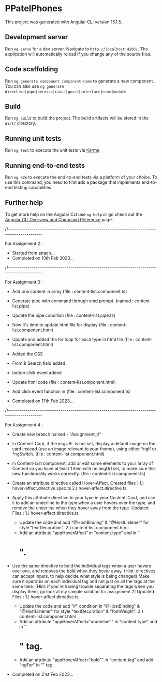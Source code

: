 # PPatelPhones

This project was generated with [Angular CLI](https://github.com/angular/angular-cli) version 15.1.5.

## Development server

Run `ng serve` for a dev server. Navigate to `http://localhost:4200/`. The application will automatically reload if you change any of the source files.

## Code scaffolding

Run `ng generate component component-name` to generate a new component. You can also use `ng generate directive|pipe|service|class|guard|interface|enum|module`.

## Build

Run `ng build` to build the project. The build artifacts will be stored in the `dist/` directory.

## Running unit tests

Run `ng test` to execute the unit tests via [Karma](https://karma-runner.github.io).

## Running end-to-end tests

Run `ng e2e` to execute the end-to-end tests via a platform of your choice. To use this command, you need to first add a package that implements end-to-end testing capabilities.

## Further help

To get more help on the Angular CLI use `ng help` or go check out the [Angular CLI Overview and Command Reference](https://angular.io/cli) page.



//-----------------------------------------------------------------------------------------------


For Assignment 2 :

- Started from strach...
- Completed on 10th Feb 2023...


//-----------------------------------------------------------------------------------------------


For Assignment 3 :

- Add one content in array (file : content-list.component.ts)
- Generate pipe with command through cmd prompt. (named : content-list.pipe)

- Update the pipe condition (file : content-list.pipe.ts)
- Now it's time to update html file for display (file : content-list.component.html)

- Update and added the for loop for each type in html file (file : content-list.component.html)
- Added the CSS

- From & Search field added 
- button click event added

- Update html code (file : content-list.omponent.html)
- Add click event function in (file : content-list.component.ts)

- Completed on 17th Feb 2023...


//-----------------------------------------------------------------------------------------------


For Assignment 4 :

- Create new branch named - "Assignment_4"

- In Content-Card, if the imgURL is not set, display a default image on the card
  instead (use an image relevant to your theme), using either *ngIf or *ngSwitch. 
  (file : content-list.component.html)
- In Content-List component, add or edit some elements to your array of Content so you
  have at least 1 item with no imgUrl set, to make sure this new functionality works correctly.
  (file : content-list.component.ts)

- Create an attribute directive called Hover-Affect. 
  Created files : 
  1.) hover-affect.directive.spec.ts
  2.) hover-affect.directive.ts

- Apply this attribute directive to your
  type in your Content-Card, and use it to add an underline to the type when a user
  hovers over the type, and remove the underline when they hover away from the type.
  Updated Files :
  1.) hover-affect.directive.ts
    - Update the code and add "@HostBinding" & "@HostListener" for style "textDecoration".
  2.) content-list.component.html
    - Add an attribute "appHoverAffect" in "content.type" and in "<h1>".

- Use the same directive to bold the individual tags when a user hovers over one, and
  removes the bold when they hover away. (Hint: directives can accept inputs, to help decide
  what style is being changed)
  Make sure it operates on each individual tag and not just on all the tags at the same time.
  (Hint: if you're having trouble separating the tags when you display them, go look at my
  sample solution for assignment 2)
  Updated Files :
  1.) hover-affect.directive.ts
    - Update the code and add "if" condition in "@HostBinding" & "@HostListener" for style "textDecoration" & "fontWeight".
  2.) content-list.component.html
    - Add an attribute "appHoverAffect="underline"" in "content.type" and in "<h1>" tag.
    - Add an attribute "appHoverAffect="bold"" in "content.tag" and add "ngFor" in "<span>" tag.

- Completed on 21st Feb 2023...
